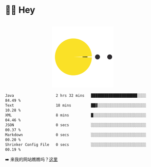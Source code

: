 
# 👋🏻 Hey
<div align="center">
	<br>
	<img src="https://raw.githubusercontent.com/Aniket965/Aniket965/master/pacman.svg?sanitize=true" width="200" height="200">
	<br>
</div>

<!--START_SECTION:waka-->

```text
Java                   2 hrs 32 mins   █████████████████████░░░░   84.49 %
Text                   18 mins         ██▓░░░░░░░░░░░░░░░░░░░░░░   10.28 %
XML                    8 mins          █░░░░░░░░░░░░░░░░░░░░░░░░   04.46 %
JSON                   0 secs          ░░░░░░░░░░░░░░░░░░░░░░░░░   00.37 %
Markdown               0 secs          ░░░░░░░░░░░░░░░░░░░░░░░░░   00.20 %
Shrinker Config File   0 secs          ░░░░░░░░░░░░░░░░░░░░░░░░░   00.19 %
```

<!--END_SECTION:waka-->

 ➡️  来我的网站瞧瞧吗？[这里](https://www.shaolongfei.com)
